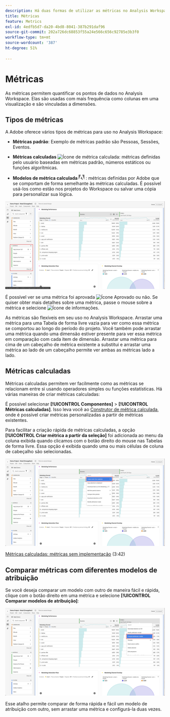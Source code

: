 ```yaml
---
description: Há duas formas de utilizar as métricas no Analysis Workspace.
title: Métricas
feature: Metrics
exl-id: 4edfb5d7-da20-4bd8-8041-387b291daf96
source-git-commit: 202a726dc68853f55a24e566c656c92785e3b3f0
workflow-type: tm+mt
source-wordcount: '387'
ht-degree: 51%

---
```


# Métricas

As métricas permitem quantificar os pontos de dados no Analysis Workspace. Elas são usadas com mais frequência como colunas em uma visualização e são vinculadas a dimensões.

## Tipos de métricas

A Adobe oferece vários tipos de métricas para uso no Analysis Workspace:

* **Métricas padrão**: Exemplo de métricas padrão são Pessoas, Sessões, Eventos.

* **Métricas calculadas** ![Ícone de métrica calculada](https://spectrum.adobe.com/static/icons/workflow_18/Smock_Calculator_18_N.svg): métricas definidas pelo usuário baseadas em métricas padrão, números estáticos ou funções algorítmicas.

* **Modelos de métrica calculada**  <img src="./assets/adobe-logo.svg" width="18"> : métricas definidas por Adobe que se comportam de forma semelhante às métricas calculadas. É possível usá-los como estão nos projetos do Workspace ou salvar uma cópia para personalizar sua lógica.


![Métricas na interface do](assets/cja-metrics.png)

É possível ver se uma métrica foi aprovada ![Ícone Aprovado](https://spectrum.adobe.com/static/icons/ui_18/CheckmarkSize100.svg)  ou não. Se quiser obter mais detalhes sobre uma métrica, passe o mouse sobre a métrica e selecione ![Ícone de informações](https://spectrum.adobe.com/static/icons/workflow_18/Smock_InfoOutline_18_N.svg).


As métricas são flexíveis em seu uso no Analysis Workspace. Arrastar uma métrica para uma Tabela de forma livre vazia para ver como essa métrica se comportou ao longo do período do projeto. Você também pode arrastar uma métrica quando uma dimensão estiver presente para ver essa métrica em comparação com cada item de dimensão. Arrastar uma métrica para cima de um cabeçalho de métrica existente a substitui e arrastar uma métrica ao lado de um cabeçalho permite ver ambas as métricas lado a lado.

## Métricas calculadas 

Métricas calculadas permitem ver facilmente como as métricas se relacionam entre si usando operadores simples ou funções estatísticas. Há várias maneiras de criar métricas calculadas:

É possível selecionar **[!UICONTROL Componentes]** > **[!UICONTROL Métricas calculadas]**. Isso leva você ao [Construtor de métrica calculada](/help/components/calc-metrics/calc-metr-overview.md), onde é possível criar métricas personalizadas a partir de métricas existentes.

Para facilitar a criação rápida de métricas calculadas, a opção **[!UICONTROL Criar métrica a partir da seleção]** foi adicionada ao menu da coluna exibida quando clicamos com o botão direito do mouse nas Tabelas de forma livre. Essa opção é exibida quando uma ou mais células de coluna de cabeçalho são selecionadas.

![Criar a partir da seleção](assets/create-metric-from-selection.png)

[Métricas calculadas: métricas sem implementação](https://experienceleague.adobe.com/docs/analytics-learn/tutorials/components/calculated-metrics/calculated-metrics-implementationless-metrics.html?lang=pt-BR) (3:42)

## Comparar métricas com diferentes modelos de atribuição

Se você deseja comparar um modelo com outro de maneira fácil e rápida, clique com o botão direito em uma métrica e selecione **[!UICONTROL Comparar modelos de atribuição]**:

![Comparar atribuição](assets/compare-attribution.png)

Esse atalho permite comparar de forma rápida e fácil um modelo de atribuição com outro, sem arrastar uma métrica e configurá-la duas vezes.
